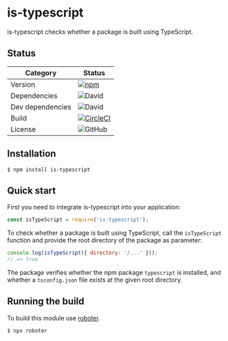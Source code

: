 # is-typescript

is-typescript checks whether a package is built using TypeScript.

## Status

| Category | Status |
|-|-|
| Version | [![npm](https://img.shields.io/npm/v/is-typescript)](https://www.npmjs.com/package/is-typescript) |
| Dependencies | ![David](https://img.shields.io/david/thenativeweb/is-typescript) |
| Dev dependencies | ![David](https://img.shields.io/david/dev/thenativeweb/is-typescript) |
| Build | [![CircleCI](https://img.shields.io/circleci/build/github/thenativeweb/is-typescript)](https://circleci.com/gh/thenativeweb/is-typescript/tree/master) |
| License | ![GitHub](https://img.shields.io/github/license/thenativeweb/is-typescript) |

## Installation

```shell
$ npm install is-typescript
```

## Quick start

First you need to integrate is-typescript into your application:

```javascript
const isTypeScript = require('is-typescript');
```

To check whether a package is built using TypeScript, call the `isTypeScript` function and provide the root directory of the package as parameter:

```javascript
console.log(isTypeScript({ directory: '/...' }));
// => true
```

The package verifies whether the npm package `typescript` is installed, and whether a `tsconfig.json` file exists at the given root directory.

## Running the build

To build this module use [roboter](https://www.npmjs.com/package/roboter).

```shell
$ npx roboter
```
